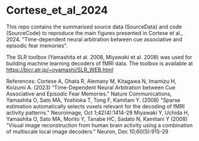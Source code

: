 # Cortese_et_al_2024


This repo contains the summarised source data (SourceData) and code (SourceCode) to reproduce the main figures presented in Cortese et al., 2024. "Time-dependent neural arbitration between cue associative and episodic fear memories".

The SLR toolbox (Yamashita et al. 2008, Miyawaki et al. 2008) was used for building machine learning decoders of fMRI data. The toolbox is available at https://bicr.atr.jp/~oyamashi/SLR_WEB.html


References:
Cortese A, Ohata R, Alemany M, Kitagawa N, Imamizu H, Koizumi A. (2023) “Time-Dependent Neural Arbitration between Cue Associative and Episodic Fear Memories.” Nature Communications, 
Yamashita O, Sato MA, Yoshioka T, Tong F, Kamitani Y. (2008) "Sparse estimation automatically selects voxels relevant for the decoding of fMRI activity patterns." Neuroimage, Oct 1;42(4):1414-29
Miyawaki Y, Uchida H, Yamashita O, Sato MA, Morito Y, Tanabe HC, Sadato N, Kamitani Y (2008) "Visual image reconstruction from human brain activity using a combination of multiscale local image decoders." Neuron, Dec 10;60(5):915-29

